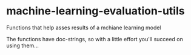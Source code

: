 # machine-learning-evaluation-utils
Functions that help asses results of a mchiane learning model

The functions have doc-strings, so with a little effort you'll succeed on using them...

